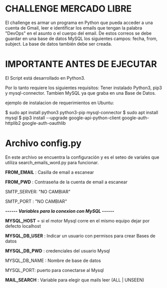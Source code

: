 # CHALLENGE MERCADO LIBRE

El challenge es armar un programa en Python que pueda acceder a una cuenta de Gmail, leer e identificar los emails que tengan la
palabra "DevOps" en el asunto o el cuerpo del email.
De estos correos se debe guardar en una base de datos MySQL los siguientes campos: fecha, from, subject.
La base de datos también debe ser creada.



# IMPORTANTE ANTES DE EJECUTAR 
El Script está desarrollado en Python3.

Por lo tanto requiere los siguientes requisitos:
Tener instalado Python3, pip3 y mysql-connector. Tambien MySQL ya que graba en una Base de Datos.

ejemplo de instalacion de requerimientos en Ubuntu:

$ sudo apt install python3 python3-pip mysql-connector
$ sudo apt install mysql
$ pip3 install --upgrade google-api-python-client google-auth-httplib2 google-auth-oauthlib


# Archivo config.py
En este archivo se encuentra la configuración y es el seteo de variales que utiliza search_emails_word.py para funcionar.

<b>FROM_EMAIL</b> : Casilla de email a escanear

<b>FROM_PWD</b>   : Contraseña de la cuenta de email a escanear

SMTP_SERVER: "NO CAMBIAR"

SMTP_PORT  : "NO CAMBIAR"


<b> <i>------ Variables para la conexion con MySQL ------</i> </b>

<b>MYSQL_HOST</b> = si el motor Mysql corre en el mismo equipo dejar por defecto localhost

<b>MYSQL_DB_USER</b> : Indicar un usuario con permisos para crear Bases de datos

<b>MYSQL_DB_PWD</b> : credenciales del usuario Mysql

MYSQL_DB_NAME : Nombre de base de datos

MYSQL_PORT: puerto para conectarse al Mysql

<b>MAIL_SEARCH</b> : Variable para elegir que mails leer (ALL | UNSEEN)
